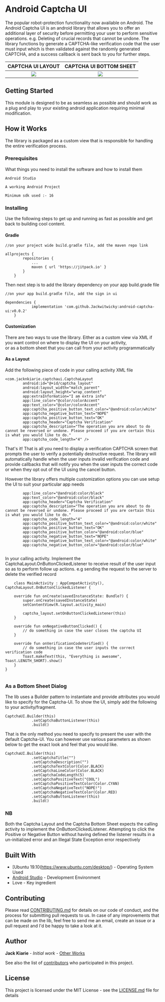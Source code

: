 # Android Captcha UI

The popular robot-protection functionality now available on Android. The Android Captcha UI is an android library that allows you to offer an additional layer of security
before permitting your user to perform sensitive operations. e.g. Deleting of crucial records that cannot be undone. The library functions by generate a CAPTCHA-like verification code
that the user must input which is then validated against the randomly generated CAPTCHA, and a success callback is sent back to you for further steps.


CAPTCHA UI LAYOUT             |  CAPTCHA UI BOTTOM SHEET
:-------------------------:|:-------------------------:
![](https://user-images.githubusercontent.com/8895134/87770353-9ce8be80-c827-11ea-84c2-bf4bc3cf78d8.png)  |  ![](https://user-images.githubusercontent.com/8895134/87907917-30abcc00-ca6e-11ea-8530-fc0ea09dfb95.png)

## Getting Started

This module is designed to be as seamless as possible and should work as a plug and play to your existing android application
requiring minimal modification.

## How it Works

The library is packaged as a custom view that is responsible for handling the entire verification process.

### Prerequisites

What things you need to install the software and how to install them

```
Android Studio

A working Android Project

Minimum sdk used :- 16

```

### Installing

Use the following steps to get up and running as fast as possible and get back to building cool content.

#### Gradle

```
//on your project wide build.gradle file, add the maven repo link

allprojects {
		repositories {
			...
			maven { url 'https://jitpack.io' }
		}
	}
```

Then next step is to add the library dependency on your app build.grade file

```
//on your app build.gradle file, add the sign in ui

dependencies {
	        implementation 'com.github.Jackwitwicky:android-captcha-ui:v0.0.2'
	}
```

#### Customization

There are two ways to use the library. Either as a custom view via XML if you want control on where to display the UI on your activity,  
or as a bottom sheet that you can call from your activity programmatically

#### As a Layout

Add the following piece of code in your calling activity XML file

```
<com.jacknkiarie.captchaui.CaptchaLayout
        android:id="@+id/captcha_layout"
        android:layout_width="match_parent"
        android:layout_height="wrap_content"
        app:extraInformation="I am extra info"
        app:line_color="@color/colorAccent"
        app:text_color="@color/colorAccent"
        app:captcha_positive_button_text_color="@android:color/white"
        app:captcha_negative_button_text="NOPE"
        app:captcha_positive_button_text="OK"
        app:captcha_header="Captcha Verification"
        app:captcha_description="The operation you are about to do cannot be reversed or undone. Please proceed if you are certain this is what you would like to do."
        app:captcha_code_length="4" />

```

That's it! That is all you need to display a verification CAPTCHA screen that prompts the user to verify a potentially destructive request.
 The library will automatically handle when the user inputs invalid verification code and provide callbacks that will notify you when the user inputs the correct code
 or when they opt out of the UI using the cancel button.

 However the library offers multiple customization options you can use setup the UI to suit your particular app needs


```
        app:line_color="@android:color/black"
        app:text_color="@android:color/black"
        app:captcha_header="Captcha Verification"
        app:captcha_description="The operation you are about to do cannot be reversed or undone. Please proceed if you are certain this is what you would like to do."
        app:captcha_code_length="4"
        app:captcha_positive_button_text_color="@android:color/white"
        app:captcha_positive_button_text="OK"
        app:captcha_positive_button_color="@android:color/blue"
        app:captcha_negative_button_text="NOPE"
        app:captcha_negative_button_text_color="@android:color/white"
        app:captcha_negative_button_color="@android:color/blue"
        

```

In your calling activity. Implement the CaptchaLayout.OnButtonClickedListener to receive result of the user input so as to perform follow up
actions. e.g sending the request to the server to delete the verified record

```
    class MainActivity : AppCompatActivity(), CaptchaLayout.OnButtonClickedListener {

    override fun onCreate(savedInstanceState: Bundle?) {
        super.onCreate(savedInstanceState)
        setContentView(R.layout.activity_main)

        captcha_layout.setOnButtonClickedListener(this)
    }

    override fun onNegativeButtonClicked() {
        // do something in case the user closes the captcha UI
    }

    override fun onVerificationCodeVerified() {
        // do something in case the user inputs the correct verification code
        Toast.makeText(this, "Everything is awesome", Toast.LENGTH_SHORT).show()
    }
}


```

### As a Bottom Sheet Dialog

The lib uses a Builder pattern to instantiate and provide attributes you would like to specify for the Captcha-UI. To show the UI, simply add the
following to your activity/fragment.

```
CaptchaUI.Builder(this)
            .setCaptchaButtonListener(this)
            .build()
```

That is the only method you need to specify to present the user with the default Captcha-UI. You can however use various parameters as shown below to get the exact look and feel
 that you would like.

```
CaptchaUI.Builder(this)
            .setCaptchaTitle("")
            .setCaptchaDescription("")
            .setCaptchaTextColor(Color.BLACK)
            .setCaptchaLineColor(Color.BLACK)
            .setCaptchaCodeLength(5)
            .setCaptchaPositiveText("COOL")
            .setCaptchaPositiveTextColor(Color.CYAN)
            .setCaptchaNegativeText("NOPE!")
            .setCaptchaNegativeTextColor(Color.RED)
            .setCaptchaButtonListener(this)
            .build()
```
### NB
Both the Captcha Layout and the Captcha Bottom Sheet expects the calling activity to implement the OnButtonClickedListener.
 Attempting to click the Positive or Negative Button without having defined the listener results in a un-initialized error and an Illegal State Exception error respectively

## Built With

* [Ubuntu 19.10(https://www.ubuntu.com/desktop/) - Operating System Used
* [Android Studio](https://developer.android.com/studio/index.html) - Development Environment
* Love - Key ingredient

## Contributing

Please read [CONTRIBUTING.md](https://gist.github.com/PurpleBooth/b24679402957c63ec426) for details on our code of conduct, and the process for submitting pull requests to us.
In case of any improvements that can be made on the lib, feel free to send me an email, create an issue or a pull request and I'd be happy to take a look at it.

## Author

 **Jack Kiarie** - *Initial work* - [Other Works](https://incobeta.com)

See also the list of [contributors](https://github.com/your/project/contributors) who participated in this project.

## License

This project is licensed under the MIT License - see the [LICENSE.md](LICENSE.md) file for details


